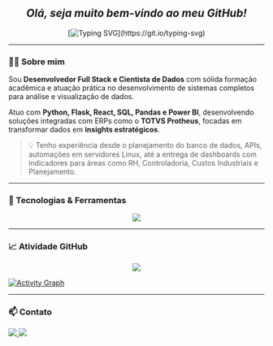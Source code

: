 <span align="center">

## *Olá, seja muito bem-vindo ao meu GitHub!*

[![Typing SVG](https://readme-typing-svg.herokuapp.com/?color=1B98E0&size=35&center=true&vCenter=true&width=1000&lines=Olá,+sou+Cláudio+Estevam!;Cientista+de+Dados+e+Dev+Full+Stack+Python.;Mestrando+em+Estatística+Aplicada.;Especialista+em+Análise+de+Dados,+APIs+e+Dashboards.;Experiência+com+ERP,+automação,+e+projetos+de+IA.;Seja+bem-vindo+ao+meu+portfólio!)](https://git.io/typing-svg)

</span>

---

### 👨‍💻 Sobre mim

Sou **Desenvolvedor Full Stack e Cientista de Dados** com sólida formação acadêmica e atuação prática no desenvolvimento de sistemas completos para análise e visualização de dados.

Atuo com **Python, Flask, React, SQL, Pandas e Power BI**, desenvolvendo soluções integradas com ERPs como o **TOTVS Protheus**, focadas em transformar dados em **insights estratégicos**.

> 💡 Tenho experiência desde o planejamento do banco de dados, APIs, automações em servidores Linux, até a entrega de dashboards com indicadores para áreas como RH, Controladoria, Custos Industriais e Planejamento.

---

### 🚀 Tecnologias & Ferramentas

<p align="center">
  <img src="https://skillicons.dev/icons?i=py,flask,react,tailwindcss,sql,postgresql,git,linux,docker,latex,pytorch,tensorflow,pandas,numpy,selenium,figma" />
</p>

---

### 📈 Atividade GitHub

<div align="center">
  <img src="https://github-readme-streak-stats.herokuapp.com/?user=claudioestevam7&theme=shadow_blue&hide_border=true">
</div>

[![Activity Graph](https://github-readme-activity-graph.vercel.app/graph?username=claudioestevam7&bg_color=0d1117&color=1B98E0&line=1B98E0&point=1B98E0&area=true&hide_border=true)](https://github.com/ashutosh00710/github-readme-activity-graph)

---

### 📫 Contato

<div>
  <a href="https://www.linkedin.com/in/claudioestevam/" target="_blank">
    <img src="https://img.shields.io/badge/-LinkedIn-%230077B5?style=for-the-badge&logo=linkedin&logoColor=white">
  </a>
  <a href="mailto:claudioestevaml7@gmail.com">
    <img src="https://img.shields.io/badge/-Gmail-%23333?style=for-the-badge&logo=gmail&logoColor=white">
  </a>
</div>
